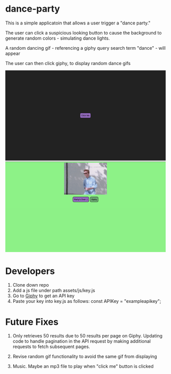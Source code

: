 # dance-party

This is a simple applicatoin that allows a user trigger a "dance party."

The user can click a suspicious looking button to cause the background to generate random colors - simulating dance lights.

A random dancing gif - referencing a giphy query search term "dance" - will appear

The user can then click giphy, to display random dance gifs

![image](assets/images/dance-party-1.png)
![image](assets/images/dance-party-2.png)

# Developers

1. Clone down repo
2. Add a js file under path assets/js/key.js
3. Go to [Giphy](https://developers.giphy.com/) to get an API key
4. Paste your key into key.js as follows:
   const APIKey = "exampleapikey";

# Future Fixes

1. Only retrieves 50 results due to 50 results per page on Giphy. Updating code to handle pagination in the API request by making additional requests to fetch subsequent pages.

2. Revise random gif functionality to avoid the same gif from displaying

3. Music. Maybe an mp3 file to play when "click me" button is clicked
